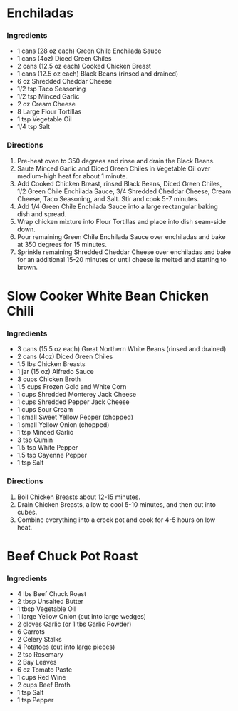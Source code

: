 # Enchiladas

### Ingredients

- 1 cans (28 oz each) Green Chile Enchilada Sauce
- 1 cans (4oz) Diced Green Chiles
- 2 cans (12.5 oz each) Cooked Chicken Breast
- 1 cans (12.5 oz each) Black Beans (rinsed and drained)
- 6 oz Shredded Cheddar Cheese
- 1/2 tsp Taco Seasoning
- 1/2 tsp Minced Garlic
- 2 oz Cream Cheese
- 8 Large Flour Tortillas
- 1 tsp Vegetable Oil
- 1/4 tsp Salt

### Directions

1. Pre-heat oven to 350 degrees and rinse and drain the Black Beans.
2. Saute Minced Garlic and Diced Green Chiles in Vegetable Oil over medium-high heat for about 1 minute.
3. Add Cooked Chicken Breast, rinsed Black Beans, Diced Green Chiles, 1/2 Green Chile Enchilada Sauce, 3/4 Shredded Cheddar Cheese, Cream Cheese, Taco Seasoning, and Salt. Stir and cook 5-7 minutes.
4. Add 1/4 Green Chile Enchilada Sauce into a large rectangular baking dish and spread.
6. Wrap chicken mixture into Flour Tortillas and place into dish seam-side down.
7. Pour remaining Green Chile Enchilada Sauce over enchiladas and bake at 350 degrees for 15 minutes.
8. Sprinkle remaining Shredded Cheddar Cheese over enchiladas and bake for an additional 15-20 minutes or until cheese is melted and starting to brown.

# Slow Cooker White Bean Chicken Chili

### Ingredients

- 3 cans (15.5 oz each) Great Northern White Beans (rinsed and drained)
- 2 cans (4oz) Diced Green Chiles
- 1.5 lbs Chicken Breasts
- 1 jar (15 oz) Alfredo Sauce
- 3 cups Chicken Broth
- 1.5 cups Frozen Gold and White Corn
- 1 cups Shredded Monterey Jack Cheese
- 1 cups Shredded Pepper Jack Cheese
- 1 cups Sour Cream
- 1 small Sweet Yellow Pepper (chopped)
- 1 small Yellow Onion (chopped)
- 1 tsp Minced Garlic
- 3 tsp Cumin
- 1.5 tsp White Pepper
- 1.5 tsp Cayenne Pepper
- 1 tsp Salt

### Directions

1. Boil Chicken Breasts about 12-15 minutes.
2. Drain Chicken Breasts, allow to cool 5-10 minutes, and then cut into cubes.
3. Combine everything into a crock pot and cook for 4-5 hours on low heat.

# Beef Chuck Pot Roast

### Ingredients

- 4 lbs Beef Chuck Roast
- 2 tbsp Unsalted Butter
- 1 tbsp Vegetable Oil
- 1 large Yellow Onion (cut into large wedges)
- 2 cloves Garlic (or 1 tbs Garlic Powder)
- 6 Carrots
- 2 Celery Stalks
- 4 Potatoes (cut into large pieces)
- 2 tsp Rosemary
- 2 Bay Leaves
- 6 oz Tomato Paste
- 1 cups Red Wine
- 2 cups Beef Broth
- 1 tsp Salt
- 1 tsp Pepper
